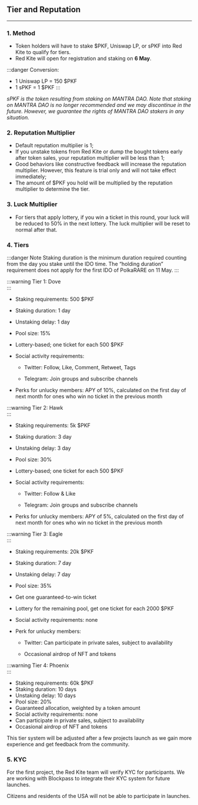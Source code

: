 ## Tier and Reputation

---

### 1. Method 

* Token holders will have to stake $PKF, Uniswap LP, or sPKF into Red Kite to qualify for tiers.
* Red Kite will open for registration and staking on **6 May**.

:::danger Conversion:
* 1 Uniswap LP = 150 $PKF
* 1 sPKF = 1 $PKF
:::

*sPKF is the token resulting from staking on MANTRA DAO. Note that staking on MANTRA DAO is no longer recommended and we may discontinue in the future. However, we guarantee the rights of MANTRA DAO stakers in any situation.*

### 2. Reputation Multiplier 

* Default reputation multiplier is 1;
* If you unstake tokens from Red Kite or dump the bought tokens early after token sales, your reputation multiplier will be less than 1;
* Good behaviors like constructive feedback will increase the reputation multiplier. However, this feature is trial only and will not take effect immediately;
* The amount of $PKF you hold will be multiplied by the reputation multiplier to determine the tier.

### 3. Luck Multiplier 

* For tiers that apply lottery, if you win a ticket in this round, your luck will be reduced to 50% in the next lottery. The luck multiplier will be reset to normal after that.

### 4. Tiers 

:::danger Note
Staking duration is the minimum duration required counting from the day you stake until the IDO time. The “holding duration” requirement does not apply for the first IDO of PolkaRARE on 11 May.
:::

:::warning Tier 1: Dove
</br>
:::

* Staking requirements: 500 $PKF
* Staking duration: 1 day
* Unstaking delay: 1 day
* Pool size: 15%
* Lottery-based; one ticket for each 500 $PKF
* Social activity requirements:

  * Twitter: Follow, Like, Comment, Retweet, Tags

  * Telegram: Join groups and subscribe channels

* Perks for unlucky members: APY of 10%, calculated on the first day of next month for ones who win no ticket in the previous month

:::warning Tier 2: Hawk
</br>
:::

* Staking requirements: 5k $PKF
* Staking duration: 3 day
* Unstaking delay: 3 day
* Pool size: 30%
* Lottery-based; one ticket for each 500 $PKF
* Social activity requirements:

  * Twitter: Follow & Like

  * Telegram: Join groups and subscribe channels

* Perks for unlucky members: APY of 5%, calculated on the first day of next month for ones who win no ticket in the previous month

:::warning Tier 3: Eagle
</br>
:::

* Staking requirements: 20k $PKF
* Staking duration: 7 day
* Unstaking delay: 7 day
* Pool size: 35%
* Get one guaranteed-to-win ticket
* Lottery for the remaining pool, get one ticket for each 2000 $PKF
* Social activity requirements: none
* Perk for unlucky members:

  * Twitter: Can participate in private sales, subject to availability

  * Occasional airdrop of NFT and tokens

:::warning Tier 4: Phoenix
</br>
:::

* Staking requirements: 60k $PKF
* Staking duration: 10 days
* Unstaking delay: 10 days
* Pool size: 20%
* Guaranteed allocation, weighted by a token amount
* Social activity requirements: none
* Can participate in private sales, subject to availability
* Occasional airdrop of NFT and tokens

This tier system will be adjusted after a few projects launch as we gain more experience and get feedback from the community.

### 5. KYC 

For the first project, the Red Kite team will verify KYC for participants. We are working with Blockpass to integrate their KYC system for future launches.

Citizens and residents of the USA will not be able to participate in launches.
